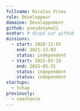 ```yaml
---
fullname: Nicolas Fries
role: Développeur
domaine: Développement
github: pseudonyme21
avatar: # dispo sur github
missions:
  - start: 2020-12-03
    end: 2021-12-03
    status: independent
  - start: 2022-03-28
    end: 2022-05-31
    status: independent
    status: independent
startups:
  - tchap
previously:
  - cmachance
---
```

